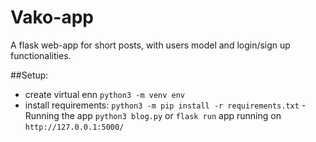 # Vako-app
A flask web-app for short posts, with users model and login/sign up functionalities.

##Setup:
- create virtual enn `python3 -m venv env`
- install requirements: `python3 -m pip install -r requirements.txt`
-Running the app `python3 blog.py` or `flask run`
app running on `http://127.0.0.1:5000/`
